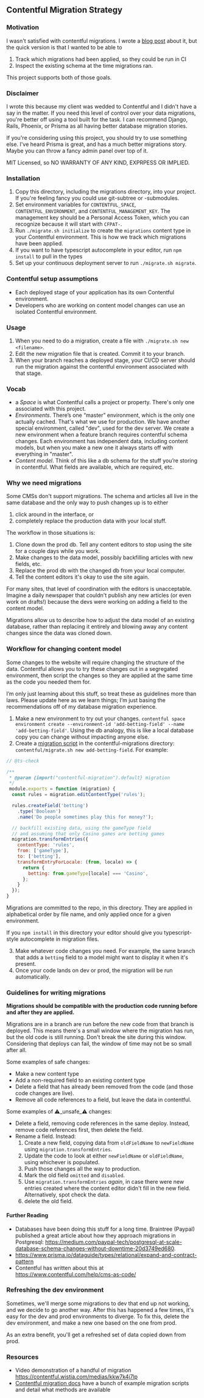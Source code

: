 Contentful Migration Strategy
-----------------------------

### Motivation

I wasn't satisfied with contentful migrations. I wrote a [blog post](https://brianschiller.com/blog/2022/03/24/contentful-isnt-for-me) about it, but the quick version is that I wanted to be able to
1. Track which migrations had been applied, so they could be run in CI
2. Inspect the existing schema at the time migrations ran.

This project supports both of those goals.

### Disclaimer

I wrote this because my client was wedded to Contentful and I didn't have a say in the matter. If you need this level of control over your data migrations, you're better off using a tool built for the task. I can recommend Django, Rails, Phoenix, or Prisma as all having better database migration stories.

If you're considering using this project, you should try to use something else. I've heard Prisma is great, and has a much better migrations story. Maybe you can throw a fancy admin panel over top of it.

MIT Licensed, so NO WARRANTY OF ANY KIND, EXPRPESS OR IMPLIED.

### Installation

1. Copy this directory, including the migrations directory, into your project. If you're feeling fancy you could use git-subtree or -submodules.
2. Set environment variables for `CONTENTFUL_SPACE`, `CONTENTFUL_ENVIRONMENT`, and `CONTENTFUL_MANAGEMENT_KEY`. The management key should be a Personal Access Token, which you can recognize because it will start with `CFPAT-`.
3. Run `./migrate.sh initialize` to create the `migrations` content type in your Contentful environment. This is how we track which migrations have been applied.
4. If you want to have typescript autocomplete in your editor, run `npm install` to pull in the types
5. Set up your continuous deployment server to run `./migrate.sh migrate`.

### Contentful setup assumptions

- Each deployed stage of your application has its own Contentful environment.
- Developers who are working on content model changes can use an isolated Contentful environment.

### Usage

1. When you need to do a migration, create a file with `./migrate.sh new <filename>`.
2. Edit the new migration file that is created. Commit it to your branch.
3. When your branch reaches a deployed stage, your CI/CD server should run the migration against the contentful environment associated with that stage.

### Vocab

- a _Space_ is what Contentful calls a project or property. There's only one associated with this project.
- _Environments_. There’s one “master” environment, which is the only one actually cached. That's what we use for production. We have another special environment, called "dev", used for the dev server. We create a new environment when a feature branch requires contentful schema changes. Each environment has independent data, including content models, but when you make a new one it always starts off with everything in "master".
- _Content model_. Think of this like a db schema for the stuff you’re storing in contentful. What fields are available, which are required, etc.

### Why we need migrations

Some CMSs don't support migrations. The schema and articles all live in the same database and the only way to push changes up is to either
1. click around in the interface, or
2. completely replace the production data with your local stuff.

The workflow in those situations is:
1. Clone down the prod db. Tell any content editors to stop using the site for a couple days while you work.
2. Make changes to the data model, possibly backfilling articles with new fields, etc.
3. Replace the prod db with the changed db from your local computer.
4. Tell the content editors it's okay to use the site again.

For many sites, that level of coordination with the editors is unacceptable. Imagine a daily newspaper that couldn't publish any new articles (or even work on drafts!) because the devs were working on adding a field to the content model.

Migrations allow us to describe how to adjust the data model of an existing database, rather than replacing it entirely and blowing away any content changes since the data was cloned down.

### Workflow for changing content model

Some changes to the website will require changing the structure of the data. Contentful allows you to try these changes out in a segregated environment, then script the changes so they are applied at the same time as the code you needed them for.

I’m only just learning about this stuff, so treat these as guidelines more than laws. Please update here as we learn things; I’m just basing the recommendations off of my database migration experience.

1. Make a new environment to try out your changes. `contentful space environment create --environment-id 'add-betting-field' --name 'add-betting-field'`. Using the db analogy, this is like a local database copy you can change without impacting anyone else.
2. Create a [migration script](https://www.contentful.com/developers/docs/tutorials/cli/scripting-migrations/) in the contentful-migrations directory: `contentful/migrate.sh new add-betting-field`. For example:

```js
// @ts-check

/**
 * @param {import("contentful-migration").default} migration
 */
 module.exports = function (migration) {
  const rules = migration.editContentType('rules');

  rules.createField('betting')
    .type('Boolean')
    .name('Do people sometimes play this for money?');

  // backfill existing data, using the gameType field
  // and assuming that only Casino games are betting games
  migration.transformEntries({
    contentType: 'rules',
    from: ['gameType'],
    to: ['betting'],
    transformEntryForLocale: (from, locale) => {
      return {
        betting: from.gameType[locale] === 'Casino',
      };
    }
  });
}
```

Migrations are committed to the repo, in this directory. They are applied in alphabetical order by file name, and only applied once for a given environment.

If you `npm install` in this directory your editor should give you typescript-style autocomplete in migration files.

3. Make whatever code changes you need. For example, the same branch that adds a `betting` field to a model might want to display it when it's present.
4. Once your code lands on dev or prod, the migration will be run automatically.

### Guidelines for writing migrations

**Migrations should be compatible with the production code running before and after they are applied.**

Migrations are in a branch are run before the new code from that branch is deployed. This means there's a small window where the migration has run, but the old code is still running. Don't break the site during this window. Considering that deploys can fail, the window of time may not be so small after all.

Some examples of safe changes:
- Make a new content type
- Add a non-required field to an existing content type
- Delete a field that has already been removed from the code (and those code changes are live).
- Remove all code references to a field, but leave the data in contentful.

Some examples of ⚠️_unsafe_⚠️ changes:
- Delete a field, removing code references in the same deploy. Instead, remove code references first, then delete the field.
- Rename a field. Instead:
  1. Create a new field, copying data from `oldFieldName` to `newFieldName` using `migration.transformEntries`.
  2. Update the code to look at either `newFieldName` or `oldFieldName`, using whichever is populated.
  3. Push those changes all the way to production.
  4. Mark the old field `omitted` and `disabled`.
  5. Use `migration.transformEntries` _again_, in case there were new entries created where the content editor didn't fill in the new field. Alternatively, spot check the data.
  6. delete the old field.

#### Further Reading

- Databases have been doing this stuff for a long time. Braintree (Paypal) published a great article about how they approach migrations in Postgresql: https://medium.com/paypal-tech/postgresql-at-scale-database-schema-changes-without-downtime-20d3749ed680.
- https://www.prisma.io/dataguide/types/relational/expand-and-contract-pattern
- Contentful has written about this at https://www.contentful.com/help/cms-as-code/

### Refreshing the dev environment

Sometimes, we'll merge some migrations to dev that end up not working, and we decide to go another way. After this has happened a few times, it's easy for the dev and prod environments to diverge. To fix this, delete the dev environment, and make a new one based on the one from prod.

As an extra benefit, you'll get a refreshed set of data copied down from prod.

### Resources

- Video demonstration of a handful of migration https://contentful.wistia.com/medias/kkw7k4j7lp
- [Contentful migration docs](https://github.com/contentful/contentful-migration#readme) have a bunch of example migration scripts and detail what methods are available
